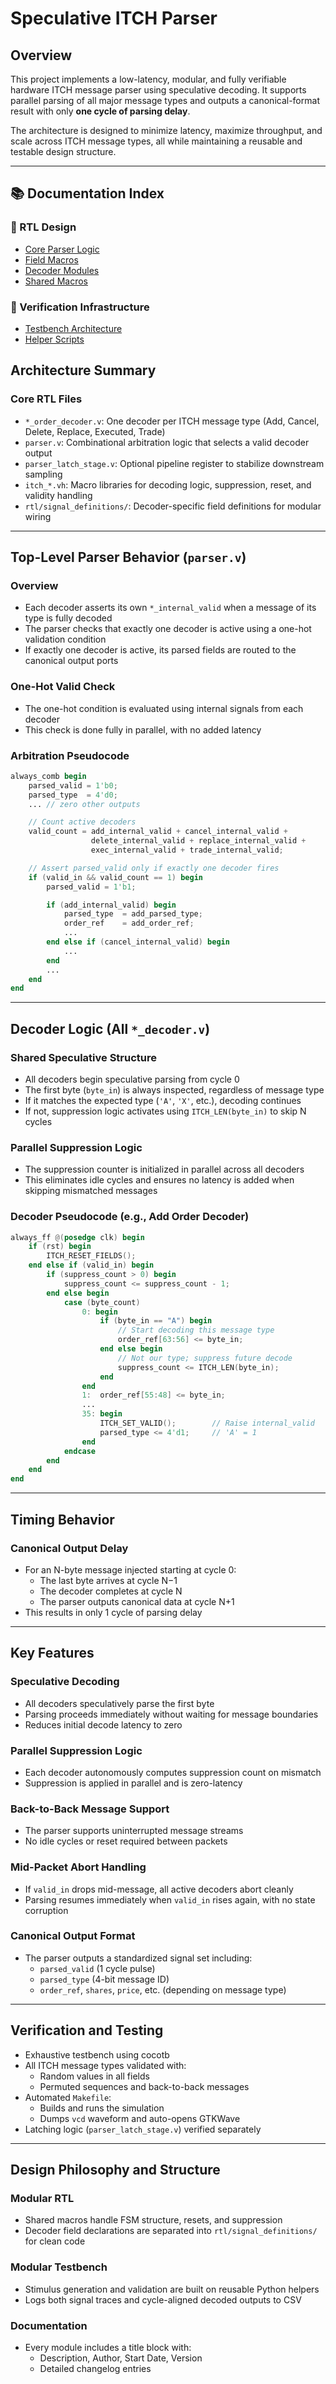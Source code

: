 
# Speculative ITCH Parser

## Overview

This project implements a low-latency, modular, and fully verifiable hardware ITCH message parser using speculative decoding. It supports parallel parsing of all major message types and outputs a canonical-format result with only **one cycle of parsing delay**.

The architecture is designed to minimize latency, maximize throughput, and scale across ITCH message types, all while maintaining a reusable and testable design structure.

---

## 📚 Documentation Index

### 🔧 RTL Design
- [Core Parser Logic](Design/rtl/README_core_logic.md)
- [Field Macros](Design/rtl/field_macros/README_field_macros.md)
- [Decoder Modules](Design/rtl/modules/README_decoders.md)
- [Shared Macros](Design/rtl/macros/README_macros.md)

### 🧪 Verification Infrastructure
- [Testbench Architecture](Design/sim/README_testbench.md)
- [Helper Scripts](Design/sim/helpers/README_helpers.md)


## Architecture Summary

### Core RTL Files

- `*_order_decoder.v`: One decoder per ITCH message type (Add, Cancel, Delete, Replace, Executed, Trade)
- `parser.v`: Combinational arbitration logic that selects a valid decoder output
- `parser_latch_stage.v`: Optional pipeline register to stabilize downstream sampling
- `itch_*.vh`: Macro libraries for decoding logic, suppression, reset, and validity handling
- `rtl/signal_definitions/`: Decoder-specific field definitions for modular wiring

---

## Top-Level Parser Behavior (`parser.v`)

### Overview

- Each decoder asserts its own `*_internal_valid` when a message of its type is fully decoded
- The parser checks that exactly one decoder is active using a one-hot validation condition
- If exactly one decoder is active, its parsed fields are routed to the canonical output ports

### One-Hot Valid Check

- The one-hot condition is evaluated using internal signals from each decoder
- This check is done fully in parallel, with no added latency

### Arbitration Pseudocode

```verilog
always_comb begin
    parsed_valid = 1'b0;
    parsed_type  = 4'd0;
    ... // zero other outputs

    // Count active decoders
    valid_count = add_internal_valid + cancel_internal_valid +
                  delete_internal_valid + replace_internal_valid +
                  exec_internal_valid + trade_internal_valid;

    // Assert parsed_valid only if exactly one decoder fires
    if (valid_in && valid_count == 1) begin
        parsed_valid = 1'b1;

        if (add_internal_valid) begin
            parsed_type  = add_parsed_type;
            order_ref    = add_order_ref;
            ...
        end else if (cancel_internal_valid) begin
            ...
        end
        ...
    end
end
```

---

## Decoder Logic (All `*_decoder.v`)

### Shared Speculative Structure

- All decoders begin speculative parsing from cycle 0
- The first byte (`byte_in`) is always inspected, regardless of message type
- If it matches the expected type (`'A'`, `'X'`, etc.), decoding continues
- If not, suppression logic activates using `ITCH_LEN(byte_in)` to skip N cycles

### Parallel Suppression Logic

- The suppression counter is initialized in parallel across all decoders
- This eliminates idle cycles and ensures no latency is added when skipping mismatched messages

### Decoder Pseudocode (e.g., Add Order Decoder)

```verilog
always_ff @(posedge clk) begin
    if (rst) begin
        ITCH_RESET_FIELDS();
    end else if (valid_in) begin
        if (suppress_count > 0) begin
            suppress_count <= suppress_count - 1;
        end else begin
            case (byte_count)
                0: begin
                    if (byte_in == "A") begin
                        // Start decoding this message type
                        order_ref[63:56] <= byte_in;
                    end else begin
                        // Not our type; suppress future decode
                        suppress_count <= ITCH_LEN(byte_in);
                    end
                end
                1:  order_ref[55:48] <= byte_in;
                ...
                35: begin
                    ITCH_SET_VALID();        // Raise internal_valid
                    parsed_type <= 4'd1;     // 'A' = 1
                end
            endcase
        end
    end
end
```

---

## Timing Behavior

### Canonical Output Delay

- For an N-byte message injected starting at cycle 0:
  - The last byte arrives at cycle N−1
  - The decoder completes at cycle N
  - The parser outputs canonical data at cycle N+1
- This results in only 1 cycle of parsing delay

---

## Key Features

### Speculative Decoding

- All decoders speculatively parse the first byte
- Parsing proceeds immediately without waiting for message boundaries
- Reduces initial decode latency to zero

### Parallel Suppression Logic

- Each decoder autonomously computes suppression count on mismatch
- Suppression is applied in parallel and is zero-latency

### Back-to-Back Message Support

- The parser supports uninterrupted message streams
- No idle cycles or reset required between packets

### Mid-Packet Abort Handling

- If `valid_in` drops mid-message, all active decoders abort cleanly
- Parsing resumes immediately when `valid_in` rises again, with no state corruption

### Canonical Output Format

- The parser outputs a standardized signal set including:
  - `parsed_valid` (1 cycle pulse)
  - `parsed_type` (4-bit message ID)
  - `order_ref`, `shares`, `price`, etc. (depending on message type)

---

## Verification and Testing

- Exhaustive testbench using cocotb
- All ITCH message types validated with:
  - Random values in all fields
  - Permuted sequences and back-to-back messages
- Automated `Makefile`:
  - Builds and runs the simulation
  - Dumps `vcd` waveform and auto-opens GTKWave
- Latching logic (`parser_latch_stage.v`) verified separately

---

## Design Philosophy and Structure

### Modular RTL

- Shared macros handle FSM structure, resets, and suppression
- Decoder field declarations are separated into `rtl/signal_definitions/` for clean code

### Modular Testbench

- Stimulus generation and validation are built on reusable Python helpers
- Logs both signal traces and cycle-aligned decoded outputs to CSV

### Documentation

- Every module includes a title block with:
  - Description, Author, Start Date, Version
  - Detailed changelog entries

